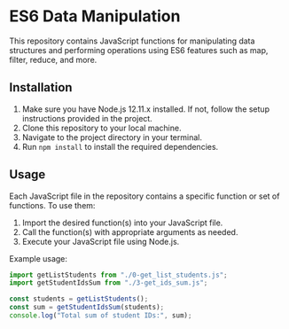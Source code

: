 # ES6 Data Manipulation

This repository contains JavaScript functions for manipulating data structures and performing operations using ES6 features such as map, filter, reduce, and more.

## Installation

1. Make sure you have Node.js 12.11.x installed. If not, follow the setup instructions provided in the project.
2. Clone this repository to your local machine.
3. Navigate to the project directory in your terminal.
4. Run `npm install` to install the required dependencies.

## Usage

Each JavaScript file in the repository contains a specific function or set of functions. To use them:

1. Import the desired function(s) into your JavaScript file.
2. Call the function(s) with appropriate arguments as needed.
3. Execute your JavaScript file using Node.js.

Example usage:

```javascript
import getListStudents from "./0-get_list_students.js";
import getStudentIdsSum from "./3-get_ids_sum.js";

const students = getListStudents();
const sum = getStudentIdsSum(students);
console.log("Total sum of student IDs:", sum);
